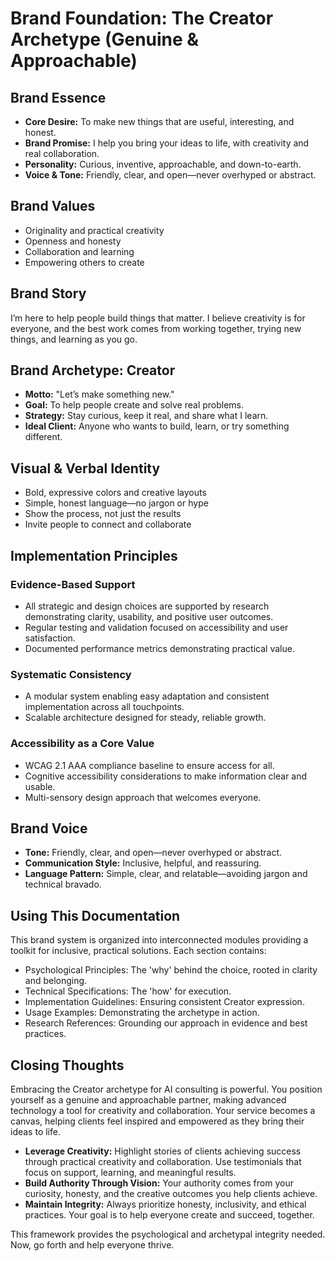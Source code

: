 # Brand Foundation: The Creator Archetype (Genuine & Approachable)

## Brand Essence

- **Core Desire:** To make new things that are useful, interesting, and honest.
- **Brand Promise:** I help you bring your ideas to life, with creativity and real collaboration.
- **Personality:** Curious, inventive, approachable, and down-to-earth.
- **Voice & Tone:** Friendly, clear, and open—never overhyped or abstract.

## Brand Values

- Originality and practical creativity
- Openness and honesty
- Collaboration and learning
- Empowering others to create

## Brand Story

I’m here to help people build things that matter. I believe creativity is for everyone, and the best work comes from working together, trying new things, and learning as you go.

## Brand Archetype: Creator

- **Motto:** "Let’s make something new."
- **Goal:** To help people create and solve real problems.
- **Strategy:** Stay curious, keep it real, and share what I learn.
- **Ideal Client:** Anyone who wants to build, learn, or try something different.

## Visual & Verbal Identity

- Bold, expressive colors and creative layouts
- Simple, honest language—no jargon or hype
- Show the process, not just the results
- Invite people to connect and collaborate

## Implementation Principles

### Evidence-Based Support

- All strategic and design choices are supported by research demonstrating clarity, usability, and positive user outcomes.
- Regular testing and validation focused on accessibility and user satisfaction.
- Documented performance metrics demonstrating practical value.

### Systematic Consistency

- A modular system enabling easy adaptation and consistent implementation across all touchpoints.
- Scalable architecture designed for steady, reliable growth.

### Accessibility as a Core Value

- WCAG 2.1 AAA compliance baseline to ensure access for all.
- Cognitive accessibility considerations to make information clear and usable.
- Multi-sensory design approach that welcomes everyone.

## Brand Voice

- **Tone:** Friendly, clear, and open—never overhyped or abstract.
- **Communication Style:** Inclusive, helpful, and reassuring.
- **Language Pattern:** Simple, clear, and relatable—avoiding jargon and technical bravado.

## Using This Documentation

This brand system is organized into interconnected modules providing a toolkit for inclusive, practical solutions. Each section contains:

- Psychological Principles: The 'why' behind the choice, rooted in clarity and belonging.
- Technical Specifications: The 'how' for execution.
- Implementation Guidelines: Ensuring consistent Creator expression.
- Usage Examples: Demonstrating the archetype in action.
- Research References: Grounding our approach in evidence and best practices.

## Closing Thoughts

Embracing the Creator archetype for AI consulting is powerful. You position yourself as a genuine and approachable partner, making advanced technology a tool for creativity and collaboration. Your service becomes a canvas, helping clients feel inspired and empowered as they bring their ideas to life.

- **Leverage Creativity:** Highlight stories of clients achieving success through practical creativity and collaboration. Use testimonials that focus on support, learning, and meaningful results.
- **Build Authority Through Vision:** Your authority comes from your curiosity, honesty, and the creative outcomes you help clients achieve.
- **Maintain Integrity:** Always prioritize honesty, inclusivity, and ethical practices. Your goal is to help everyone create and succeed, together.

This framework provides the psychological and archetypal integrity needed. Now, go forth and help everyone thrive.
